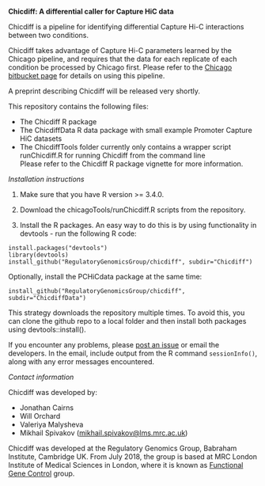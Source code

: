 **Chicdiff: A differential caller for Capture HiC data** 

Chicdiff is a pipeline for identifying differential Capture Hi-C interactions between two conditions. 

Chicdiff takes advantage of Capture Hi-C parameters learned by the Chicago pipeline, and requires that the data for each replicate of each condition be processed by Chicago first. Please refer to the [Chicago bitbucket page](http://www.bitbucket.org/chicagoTeam/chicago) for details on using this pipeline.

A preprint describing Chicdiff will be released very shortly.

This repository contains the following files:

- The Chicdiff R package     
- The ChicdiffData R data package with small example Promoter Capture HiC datasets
- The ChicdiffTools folder currently only contains a wrapper script runChicdiff.R for running Chicdiff from the command line  
Please refer to the Chicdiff R package vignette for more information.

*Installation instructions*

1. Make sure that you have R version >= 3.4.0. 

2. Download the chicagoTools/runChicdiff.R scripts from the repository.

3. Install the R packages. An easy way to do this is by using functionality in devtools - run the following R code:

```{r}
install.packages("devtools")
library(devtools)
install_github("RegulatoryGenomicsGroup/chicdiff", subdir="Chicdiff")
```

Optionally, install the PCHiCdata package at the same time:

```{r}
install_github("RegulatoryGenomicsGroup/chicdiff", subdir="ChicdiffData")
```

This strategy downloads the repository multiple times. To avoid this, you can clone the github repo to a local folder and then install both packages using devtools::install(<path-to-package>).

If you encounter any problems, please [post an issue](https://github.com/RegulatoryGenomicsGroup/chicdiff/issues) or email the developers. In the email, include output from the R command ``sessionInfo()``, along with any error messages encountered.

*Contact information*

Chicdiff was developed by:

- Jonathan Cairns 
- Will Orchard
- Valeriya Malysheva
- Mikhail Spivakov ([mikhail.spivakov@lms.mrc.ac.uk](mailto:mikhail.spivakov@lms.mrc.ac.uk))

Chicdiff was developed at the Regulatory Genomics Group, Babraham Institute, Cambridge UK. From July 2018, the group is based at MRC London Institute of Medical Sciences in London, where it is known as [Functional Gene Control](http://www.lms.mrc.ac.uk/groups/functional-gene-control) group.
